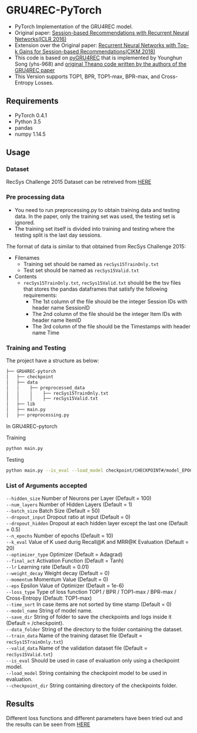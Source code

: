 # GRU4REC-PyTorch
- PyTorch Implementation of the GRU4REC model.
- Original paper: [Session-based Recommendations with Recurrent Neural Networks(ICLR 2016)](https://arxiv.org/pdf/1511.06939.pdf)
- Extension over the Original paper: [Recurrent Neural Networks with Top-k Gains for Session-based
Recommendations(CIKM 2018)](https://arxiv.org/abs/1706.03847)
- This code is based on [pyGRU4REC](https://github.com/yhs-968/pyGRU4REC) that is implemented by Younghun Song (yhs-968) and [original Theano code written by the authors of the GRU4REC paper](https://github.com/hidasib/GRU4Rec)
- This Version supports TOP1, BPR, TOP1-max, BPR-max, and Cross-Entropy Losses.

## Requirements
- PyTorch 0.4.1
- Python 3.5
- pandas
- numpy 1.14.5

## Usage

### Dataset
RecSys Challenge 2015 Dataset can be retreived from [HERE](https://2015.recsyschallenge.com/)

### Pre processing data
- You need to run preprocessing.py to obtain training data and testing data. In the paper, only the training set was used, the testing set is ignored.
- The training set itself is divided into training and testing where the testing split is the last day sessions.

The format of data is similar to that obtained from RecSys Challenge 2015:
- Filenames
    - Training set should be named as `recSys15TrainOnly.txt`
    - Test set should be named as `recSys15Valid.txt`
- Contents
    - `recSys15TrainOnly.txt`, `recSys15Valid.txt` should be the tsv files that stores the pandas dataframes that satisfy the following requirements:
        - The 1st column of the file should be the integer Session IDs with header name SessionID
        - The 2nd column of the file should be the integer Item IDs with header name ItemID
        - The 3rd column of the file should be the Timestamps with header name Time
        
### Training and Testing
The project have a structure as below:

```bash
├── GRU4REC-pytorch
│   ├── checkpoint
│   ├── data
│   │    ├── preprocessed_data
│   │    │    ├── recSys15TrainOnly.txt
│   │    │    ├── recSys15Valid.txt
│   ├── lib
│   ├── main.py
│   ├── preprocessing.py
```

In GRU4REC-pytorch

Training 
```bash
python main.py
```

Testing
```bash
python main.py --is_eval --load_model checkpoint/CHECKPOINT#/model_EPOCH#.pt
```
### List of Arguments accepted
```--hidden_size``` Number of Neurons per Layer (Default = 100) <br>
```--num_layers``` Number of Hidden Layers (Default = 1) <br>
```--batch_size``` Batch Size (Default = 50) <br>
```--dropout_input``` Dropout ratio at input (Default = 0) <br>
```--dropout_hidden``` Dropout at each hidden layer except the last one (Default = 0.5) <br>
```--n_epochs``` Number of epochs (Default = 10) <br>
```--k_eval``` Value of K used durig Recall@K and MRR@K Evaluation (Default = 20) <br>
```--optimizer_type``` Optimizer (Default = Adagrad) <br>
```--final_act``` Activation Function (Default = Tanh) <br>
```--lr``` Learning rate (Default = 0.01) <br>
```--weight_decay``` Weight decay (Default = 0) <br>
```--momentum``` Momentum Value (Default = 0)  <br>
```--eps``` Epsilon Value of Optimizer (Default = 1e-6)  <br>
```--loss_type``` Type of loss function TOP1 / BPR / TOP1-max / BPR-max / Cross-Entropy (Default: TOP1-max) <br>
```--time_sort``` In case items are not sorted by time stamp (Default = 0) <br>
```--model_name``` String of model name. <br>
```--save_dir```  String of folder to save the checkpoints and logs inside it (Default = /checkpoint).<br>
```--data_folder``` String of the directory to the folder containing the dataset. <br>
```--train_data```  Name of the training dataset file (Default = `recSys15TrainOnly.txt`)<br>
```--valid_data```  Name of the validation dataset file (Default = `recSys15Valid.txt`)<br>
```--is_eval``` Should be used in case of evaluation only using a checkpoint model. <br>
```--load_model``` String containing the checkpoint model to be used in evaluation. <br>
```--checkpoint_dir```  String containing directory of the checkpoints folder. <br>


## Results

Different loss functions and different parameters have been tried out and the results can be seen from [HERE](https://docs.google.com/spreadsheets/d/19z6zFEY6pC0msi3wOQLk_kJsvqF8xnGOJPUGhQ36-wI/edit#gid=0)
